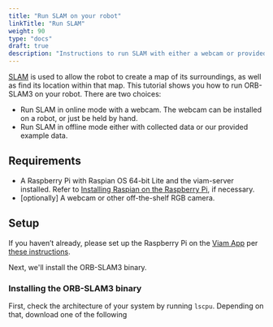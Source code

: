 ```yaml
---
title: "Run SLAM on your robot"
linkTitle: "Run SLAM"
weight: 90
type: "docs"
draft: true
description: "Instructions to run SLAM with either a webcam or provided example data."
---
```

[SLAM](https://docs.viam.com/services/slam/) is used to allow the robot to create a map of its surroundings, as well as find its location within that map.
This tutorial shows you how to run ORB-SLAM3 on your robot. There are two choices:
* Run SLAM in online mode with a webcam. The webcam can be installed on a robot, or just be held by hand.
* Run SLAM in offline mode either with collected data or our provided example data.

## Requirements

* A Raspberry Pi with Raspian OS 64-bit Lite and the viam-server installed.
Refer to [Installing Raspian on the Raspberry Pi](../../getting-started/installation/#installing-raspian-on-the-raspberry-pi), if necessary.
* [optionally] A webcam or other off-the-shelf RGB camera.

## Setup
If you haven’t already, please set up the Raspberry Pi on the [Viam App](https://app.viam.com) per [these instructions](../../getting-started/installation).

Next, we'll install the ORB-SLAM3 binary.

### Installing the ORB-SLAM3 binary
First, check the architecture of your system by running `lscpu`. Depending on that, download one of the following 
